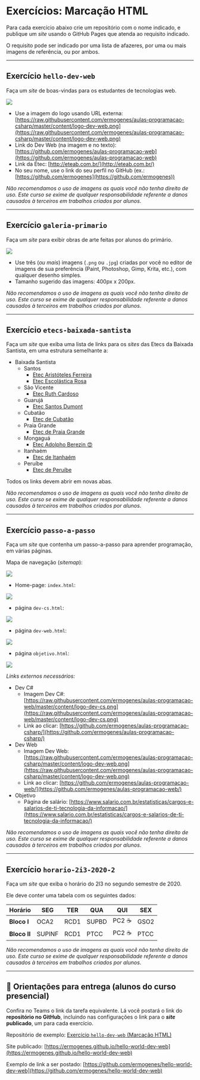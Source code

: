 # Exercícios: Marcação HTML

Para cada exercício abaixo crie um repositório com o nome indicado, e publique um _site_ usando o GitHub Pages que atenda ao requisito indicado.

O requisito pode ser indicado por uma lista de afazeres, por uma ou mais imagens de referência, ou por ambos.

---

## Exercício `hello-dev-web`

Faça um _site_ de boas-vindas para os estudantes de tecnologias web.

![](hello-dev-web-001.png)

- Use a imagem do logo usando URL externa: [https://raw.githubusercontent.com/ermogenes/aulas-programacao-csharp/master/content/logo-dev-web.png](https://raw.githubusercontent.com/ermogenes/aulas-programacao-csharp/master/content/logo-dev-web.png)
- Link do Dev Web (na imagem e no texto): [https://github.com/ermogenes/aulas-programacao-web](https://github.com/ermogenes/aulas-programacao-web)
- Link da Etec: [http://eteab.com.br/](http://eteab.com.br/)
- No seu nome, use o link do seu perfil no GitHub (ex.: [https://github.com/ermogenes](https://github.com/ermogenes))

_Não recomendamos o uso de imagens as quais você não tenha direito de uso. Este curso se exime de qualquer responsabilidade referente a danos causados à terceiros em trabalhos criados por alunos_.

---


## Exercício `galeria-primario`

Faça um _site_ para exibir obras de arte feitas por alunos do primário.

![](galeria-primario-001.png)

- Use três (_ou mais_) imagens (`.png` ou `.jpg`) criadas por você no editor de imagens de sua preferência (Paint, Photoshop, Gimp, Krita, etc.), com qualquer desenho simples.
- Tamanho sugerido das imagens: 400px x 200px.

_Não recomendamos o uso de imagens as quais você não tenha direito de uso. Este curso se exime de qualquer responsabilidade referente a danos causados à terceiros em trabalhos criados por alunos_.

---

## Exercício `etecs-baixada-santista`

Faça um _site_ que exiba uma lista de links para os _sites_ das Etecs da Baixada Santista, em uma estrutura semelhante a:

- Baixada Santista
  - Santos
    - [Etec Aristóteles Ferreira](http://etecaf.com.br/)
    - [Etec Escolástica Rosa](http://www.etecescolasticarosa.com.br/)
  - São Vicente
    - [Etec Ruth Cardoso](http://etecdrc.com.br/)
  - Guarujá
    - [Etec Santos Dumont](http://etecsantosdumont.com.br/)
  - Cubatão
    - [Etec de Cubatão](http://www.etecubatao.com.br/)
  - Praia Grande
    - [Etec de Praia Grande](https://www.etecpg.com.br/)
  - Mongaguá
    - [Etec Adolpho Berezin 😍](http://eteab.com.br/)
  - Itanhaém
    - [Etec de Itanhaém](https://www.etecitanhaem.com.br/)
  - Peruíbe
    - [Etec de Peruíbe](http://etecperuibe.com.br/)

Todos os links devem abrir em novas abas.

_Não recomendamos o uso de imagens as quais você não tenha direito de uso. Este curso se exime de qualquer responsabilidade referente a danos causados à terceiros em trabalhos criados por alunos_.

---

## Exercício `passo-a-passo`

Faça um _site_ que contenha um passo-a-passo para aprender programação, em várias páginas.

Mapa de navegação (_sitemap_):

![](passo-a-passo-005.svg)

* Home-page: `index.html`:

![](passo-a-passo-001.png)

* página `dev-cs.html`:

![](passo-a-passo-002.png)

* página `dev-web.html`:

![](passo-a-passo-003.png)

* página `objetivo.html`:

![](passo-a-passo-004.png)

_Links externos necessários:_

- Dev C#
  - Imagem Dev C#: [https://raw.githubusercontent.com/ermogenes/aulas-programacao-web/master/content/logo-dev-cs.png](https://raw.githubusercontent.com/ermogenes/aulas-programacao-web/master/content/logo-dev-cs.png)
  - Link ao clicar: [https://github.com/ermogenes/aulas-programacao-csharp/](https://github.com/ermogenes/aulas-programacao-csharp/)
- Dev Web
  - Imagem Dev Web: [https://raw.githubusercontent.com/ermogenes/aulas-programacao-csharp/master/content/logo-dev-web.png](https://raw.githubusercontent.com/ermogenes/aulas-programacao-csharp/master/content/logo-dev-web.png)
  - Link ao clicar: [https://github.com/ermogenes/aulas-programacao-web/](https://github.com/ermogenes/aulas-programacao-web/)
- Objetivo
  - Página de salário: [https://www.salario.com.br/estatisticas/cargos-e-salarios-de-ti-tecnologia-da-informacao/](https://www.salario.com.br/estatisticas/cargos-e-salarios-de-ti-tecnologia-da-informacao/)

_Não recomendamos o uso de imagens as quais você não tenha direito de uso. Este curso se exime de qualquer responsabilidade referente a danos causados à terceiros em trabalhos criados por alunos_.

---

## Exercício `horario-2i3-2020-2`

Faça um _site_ que exiba o horário do 2I3 no segundo semestre de 2020.

Ele deve conter uma tabela com os seguintes dados:

**Horário** | **SEG** | **TER** | **QUA** | **QUI** | **SEX**
--- | --- | --- | --- | --- | ---
**Bloco I** | OCA2 | RCD1 | SUPBD | PC2 ☕ | GSO2
**Bloco II** | SUPINF | RCD1 | PTCC | PC2 ☕ | PTCC

_Não recomendamos o uso de imagens as quais você não tenha direito de uso. Este curso se exime de qualquer responsabilidade referente a danos causados à terceiros em trabalhos criados por alunos_.

---

## 🏁 Orientações para entrega (alunos do curso presencial)
Confira no Teams o link da tarefa equivalente. Lá você postará o link do **repositório no GitHub**, incluindo nas configurações o link para o **_site_ publicado**, um para cada exercício.

Repositório de exemplo: [Exercício `hello-dev-web` (Marcação HTML)](https://github.com/ermogenes/hello-world-dev-web)

Site publicado: [https://ermogenes.github.io/hello-world-dev-web](https://ermogenes.github.io/hello-world-dev-web)

Exemplo de link a ser postado: [https://github.com/ermogenes/hello-world-dev-web](https://github.com/ermogenes/hello-world-dev-web)
